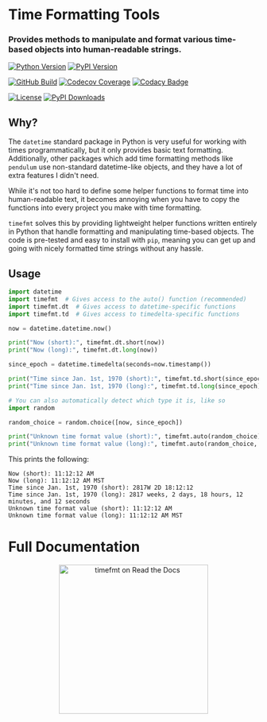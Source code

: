 # Time Formatting Tools
### Provides methods to manipulate and format various time-based objects into human-readable strings.
[![Python Version](https://img.shields.io/pypi/pyversions/timefmt?logo=python&logoColor=white)](https://pypi.org/project/timefmt/)
[![PyPI Version](https://img.shields.io/pypi/v/timefmt?logo=PyPI&logoColor=white)](https://pypi.org/project/timefmt/)

[![GitHub Build](https://img.shields.io/github/actions/workflow/status/nimaid/python-timeformat/master.yml?logo=GitHub)](https://github.com/nimaid/python-timeformat/actions/workflows/master.yml)
[![Codecov Coverage](https://img.shields.io/codecov/c/github/nimaid/python-timeformat?logo=codecov&logoColor=white)](https://codecov.io/gh/nimaid/python-timeformat)
[![Codacy Badge](https://app.codacy.com/project/badge/Grade/1315b052266245688caf4c9869bb2ad9)](https://app.codacy.com/gh/nimaid/python-timeformat/dashboard)

[![License](https://img.shields.io/pypi/l/timefmt?logo=opensourceinitiative&logoColor=white)](https://github.com/nimaid/python-timeformat/raw/main/LICENSE)
[![PyPI Downloads](https://img.shields.io/pypi/dm/timefmt.svg?label=pypi%20downloads&logo=PyPI&logoColor=white)](https://pypi.org/project/timefmt/)

## Why?
The `datetime` standard package in Python is very useful for working with times programmatically, but it only provides basic text formatting.
Additionally, other packages which add time formatting methods like `pendulum` use non-standard datetime-like objects, and they have a lot of extra features I didn't need.

While it's not too hard to define some helper functions to format time into human-readable text, it becomes annoying when you have to copy the functions into every project you make with time formatting.

`timefmt` solves this by providing lightweight helper functions written entirely in Python that handle formatting and manipulating time-based objects.
The code is pre-tested and easy to install with `pip`, meaning you can get up and going with nicely formatted time strings without any hassle.

## Usage

```python
import datetime
import timefmt  # Gives access to the auto() function (recommended)
import timefmt.dt  # Gives access to datetime-specific functions
import timefmt.td  # Gives access to timedelta-specific functions

now = datetime.datetime.now()

print("Now (short):", timefmt.dt.short(now))
print("Now (long):", timefmt.dt.long(now))

since_epoch = datetime.timedelta(seconds=now.timestamp())

print("Time since Jan. 1st, 1970 (short):", timefmt.td.short(since_epoch))
print("Time since Jan. 1st, 1970 (long):", timefmt.td.long(since_epoch))

# You can also automatically detect which type it is, like so
import random

random_choice = random.choice([now, since_epoch])

print("Unknown time format value (short):", timefmt.auto(random_choice))
print("Unknown time format value (long):", timefmt.auto(random_choice, long=True))
```
This prints the following:
```
Now (short): 11:12:12 AM
Now (long): 11:12:12 AM MST
Time since Jan. 1st, 1970 (short): 2817W 2D 18:12:12
Time since Jan. 1st, 1970 (long): 2817 weeks, 2 days, 18 hours, 12 minutes, and 12 seconds
Unknown time format value (short): 11:12:12 AM
Unknown time format value (long): 11:12:12 AM MST
```

# Full Documentation
<p align="center"><a href="https://timefmt.readthedocs.io/en/latest/index.html"><img src="https://brand-guidelines.readthedocs.org/_images/logo-wordmark-vertical-dark.png" width="300px" alt="timefmt on Read the Docs"></a></p>
